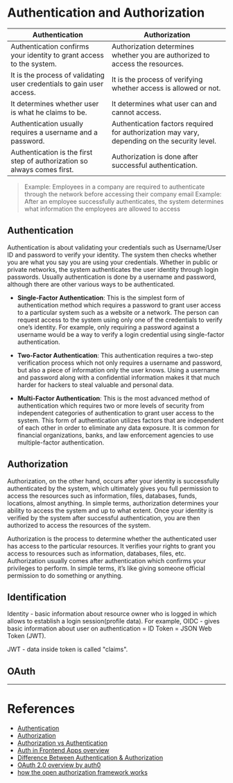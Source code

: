 # Authentication and Authorization

| Authentication                                                           | Authorization                                                                                |
| ------------------------------------------------------------------------ | -------------------------------------------------------------------------------------------- |
| Authentication confirms your identity to grant access to the system.     | Authorization determines whether you are authorized to access the resources.                 |
| It is the process of validating user credentials to gain user access.    | It is the process of verifying whether access is allowed or not.                             |
| It determines whether user is what he claims to be.                      | It determines what user can and cannot access.                                               |
| Authentication usually requires a username and a password.               | Authentication factors required for authorization may vary, depending on the security level. |
| Authentication is the first step of authorization so always comes first. | Authorization is done after successful authentication.                                       |

> Example: Employees in a company are required to authenticate through the network before accessing their company email Example: After an employee successfully authenticates, the system determines what information the employees are allowed to access

## Authentication

Authentication is about validating your credentials such as Username/User ID and password to verify your identity. The system then checks whether you are what you say you are using your credentials. Whether in public or private networks, the system authenticates the user identity through login passwords. Usually authentication is done by a username and password, although there are other various ways to be authenticated.

- **Single-Factor Authentication**: This is the simplest form of authentication method which requires a password to grant user access to a particular system such as a website or a network. The person can request access to the system using only one of the credentials to verify one’s identity. For example, only requiring a password against a username would be a way to verify a login credential using single-factor authentication.

- **Two-Factor Authentication**: This authentication requires a two-step verification process which not only requires a username and password, but also a piece of information only the user knows. Using a username and password along with a confidential information makes it that much harder for hackers to steal valuable and personal data.

- **Multi-Factor Authentication**: This is the most advanced method of authentication which requires two or more levels of security from independent categories of authentication to grant user access to the system. This form of authentication utilizes factors that are independent of each other in order to eliminate any data exposure. It is common for financial organizations, banks, and law enforcement agencies to use multiple-factor authentication.

## Authorization

Authorization, on the other hand, occurs after your identity is successfully authenticated by the system, which ultimately gives you full permission to access the resources such as information, files, databases, funds, locations, almost anything. In simple terms, authorization determines your ability to access the system and up to what extent. Once your identity is verified by the system after successful authentication, you are then authorized to access the resources of the system.

Authorization is the process to determine whether the authenticated user has access to the particular resources. It verifies your rights to grant you access to resources such as information, databases, files, etc. Authorization usually comes after authentication which confirms your privileges to perform. In simple terms, it’s like giving someone official permission to do something or anything.

## Identification

Identity - basic information about resource owner who is logged in which allows to establish a login session(profile data). For example, OIDC - gives basic information about user on authentication = ID Token = JSON Web Token (JWT).

JWT - data inside token is called "claims".

## OAuth

---

# References

- [Authentication](https://auth0.com/docs/application-auth/current)
- [Authorization](https://auth0.com/docs/authorization)
- [Authorization vs Authentication](https://auth0.com/docs/authorization/concepts/authz-and-authn)
- [Auth in Frontend Apps overview](https://www.telerik.com/blogs/authentication-in-frontend-applications)
- [Difference Between Authentication & Authorization](http://www.differencebetween.net/technology/difference-between-authentication-and-authorization/)
- [OAuth 2.0 overview by auth0](https://auth0.com/docs/protocols/oauth2)
- [how the open authorization framework works](https://www.csoonline.com/article/3216404/what-is-oauth-how-the-open-authorization-framework-works.html)
